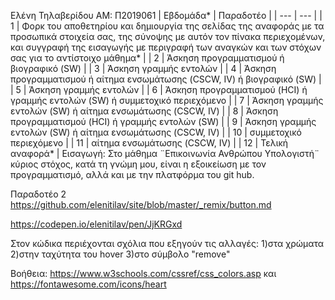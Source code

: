 Ελένη Τηλαβερίδου
ΑΜ: Π2019061
| Εβδομάδα* | Παραδοτέο |
| --- | --- |
| 1 | Φορκ του αποθετηρίου και δημιουργία της σελίδας της αναφοράς με τα προσωπικά στοιχεία σας, της σύνοψης με αυτόν τον πίνακα περιεχομένων, και συγγραφή της εισαγωγής με περιγραφή των αναγκών και των στόχων σας για το αντίστοιχο μάθημα* |
| 2 | Άσκηση προγραμματισμού ή βιογραφικό  (SW) |
| 3 | Άσκηση γραμμής εντολών |
| 4 | Άσκηση προγραμματισμού ή αίτημα ενσωμάτωσης (CSCW, IV) ή βιογραφικό  (SW) |
| 5 | Άσκηση γραμμής εντολών |
| 6 | Άσκηση προγραμματισμού (HCI) ή γραμμής εντολών (SW) ή συμμετοχικό περιεχόμενο |
| 7 | Άσκηση γραμμής εντολών (SW) ή αίτημα ενσωμάτωσης (CSCW, IV) |
| 8 | Άσκηση προγραμματισμού (HCI) ή γραμμής εντολών (SW) |
| 9 | Άσκηση γραμμής εντολών (SW) ή αίτημα ενσωμάτωσης (CSCW, IV) |
| 10 | συμμετοχικό περιεχόμενο |
| 11 | αίτημα ενσωμάτωσης (CSCW, IV) |
| 12 | Τελική αναφορά* |
Εισαγωγή:
Στο μάθημα ¨Επικοινωνία Ανθρώπου Υπολογιστή¨ κύριος στόχος, κατά τη γνώμη μου, είναι η εξοικείωση με τον προγραμματισμό, αλλά και με την πλατφόρμα του git hub. 


Παραδοτέο 2
https://github.com/elenitilav/site/blob/master/_remix/button.md

https://codepen.io/elenitilav/pen/JjKRGxd 

Στον κώδικα περιέχονται σχόλια που εξηγούν τις αλλαγές:
1)στα χρώματα
2)στην ταχύτητα του hover 
3)στο σύμβολο "remove"

Βοήθεια: https://www.w3schools.com/cssref/css_colors.asp και https://fontawesome.com/icons/heart

